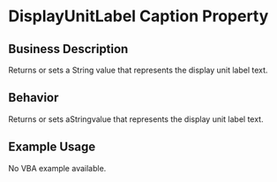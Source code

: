 # DisplayUnitLabel Caption Property

## Business Description
Returns or sets a String value that represents the display unit label text.

## Behavior
Returns or sets aStringvalue that represents the display unit label text.

## Example Usage
No VBA example available.